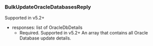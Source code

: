 ### BulkUpdateOracleDatabasesReply
Supported in v5.2+

- responses: list of OracleDbDetails
  - Required. Supported in v5.2+
An array that contains all Oracle Database update details.
